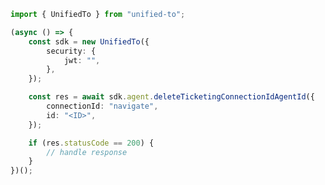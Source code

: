 <!-- Start SDK Example Usage -->


```typescript
import { UnifiedTo } from "unified-to";

(async () => {
    const sdk = new UnifiedTo({
        security: {
            jwt: "",
        },
    });

    const res = await sdk.agent.deleteTicketingConnectionIdAgentId({
        connectionId: "navigate",
        id: "<ID>",
    });

    if (res.statusCode == 200) {
        // handle response
    }
})();

```
<!-- End SDK Example Usage -->